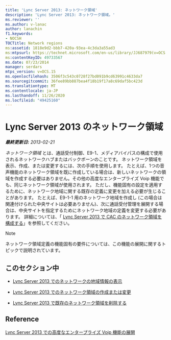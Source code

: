 ```yaml
---
title: 'Lync Server 2013: ネットワーク領域'
description: 'Lync Server 2013: ネットワーク領域。'
ms.reviewer: ''
ms.author: v-lanac
author: lanachin
f1.keywords:
- NOCSH
TOCTitle: Network regions
ms:assetid: 1818e9d2-bbb7-420a-93ea-4c3da3a55ad3
ms:mtpsurl: https://technet.microsoft.com/en-us/library/JJ687979(v=OCS.15)
ms:contentKeyID: 49733567
ms.date: 07/23/2014
manager: serdars
mtps_version: v=OCS.15
ms.openlocfilehash: 3506f3c543c0728f27bd091b9cd63991c4633da7
ms.sourcegitcommit: 36fee89bb887bea4f18b19f17a8c69daf5bc423d
ms.translationtype: MT
ms.contentlocale: ja-JP
ms.lasthandoff: 11/26/2020
ms.locfileid: "49425160"
---
```

# <a name="network-regions-in-lync-server-2013"></a>Lync Server 2013 のネットワーク領域

<div data-xmlns="http://www.w3.org/1999/xhtml">

<div class="topic" data-xmlns="http://www.w3.org/1999/xhtml" data-msxsl="urn:schemas-microsoft-com:xslt" data-cs="https://msdn.microsoft.com/">

<div data-asp="https://msdn2.microsoft.com/asp">



</div>

<div id="mainSection">

<div id="mainBody">

<span> </span>

_**最終更新日:** 2013-02-21_

*ネットワーク領域* とは、通話受付制御、E9-1、メディアバイパスの構成で使用されるネットワークハブまたはバックボーンのことです。 ネットワーク領域を表示、作成、または変更するには、次の手順を使用します。 たとえば、1つの音声機能のネットワーク領域を既に作成している場合は、新しいネットワークの領域を作成する必要はありません。その他の高度なエンタープライズ Voip 機能でも、同じネットワーク領域が使用されます。 ただし、機能固有の設定を適用するために、ネットワーク地域に関する既存の定義に変更を加える必要が生じることがあります。 たとえば、E9-1-1 用のネットワーク地域を作成し (この場合は関連付けられた中央サイトは必要ありません)、次に通話受付管理を展開する場合は、中央サイトを指定するためにネットワーク地域の定義を変更する必要があります。 詳細については、「 [Lync Server 2013 で CAC のネットワーク領域を構成する](lync-server-2013-configure-network-regions-for-cac.md)」を参照してください。

<div>


> [!NOTE]  
> ネットワーク領域定義の機能固有の要件については、この機能の展開に関するトピックで説明されています。



</div>

<div>

## <a name="in-this-section"></a>このセクション中

  - [Lync Server 2013 でのネットワークの地域情報の表示](lync-server-2013-viewing-network-region-information.md)

  - [Lync Server 2013 でのネットワーク領域の作成または変更](lync-server-2013-creating-or-modifying-network-regions.md)

  - [Lync Server 2013 で既存のネットワーク領域を削除する](lync-server-2013-deleting-existing-network-regions.md)

</div>

<div>

## <a name="reference"></a>Reference

[Lync Server 2013 での高度なエンタープライズ Voip 機能の展開](lync-server-2013-deploying-advanced-enterprise-voice-features.md)

</div>

</div>

<span> </span>

</div>

</div>

</div>

